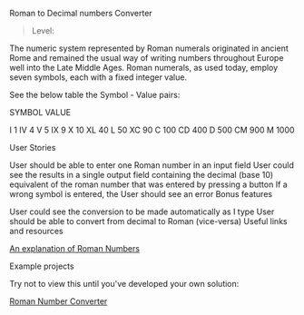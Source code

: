 Roman to Decimal numbers Converter

> Level: 

The numeric system represented by Roman numerals originated in ancient Rome and remained the usual way of writing numbers throughout Europe well into the Late Middle Ages. Roman numerals, as used today, employ seven symbols, each with a fixed integer value.

See the below table the Symbol - Value pairs:

SYMBOL       VALUE
 
  I            1
  IV           4
  V            5
  IX           9
  X            10
  XL           40
  L            50
  XC           90
  C            100
  CD           400
  D            500
  CM           900 
  M            1000

User Stories

 User should be able to enter one Roman number in an input field
 User could see the results in a single output field containing the decimal (base 10) equivalent of the roman number that was entered by pressing a button
 If a wrong symbol is entered, the User should see an error
Bonus features

 User could see the conversion to be made automatically as I type
 User should be able to convert from decimal to Roman (vice-versa)
Useful links and resources

[An explanation of Roman Numbers](https://en.m.wikipedia.org/wiki/Roman_numerals)

Example projects

Try not to view this until you've developed your own solution:

[Roman Number Converter](https://www.calculatorsoup.com/calculators/conversions/roman-numeral-converter.php)
